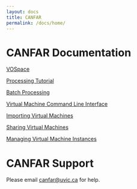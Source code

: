 ```yaml
---
layout: docs
title: CANFAR
permalink: /docs/home/
---
```


<h1>CANFAR Documentation</h1>

[VOSpace](http://www.canfar.net/docs/vospace/)

[Processing Tutorial](http://www.canfar.net/docs/tutorial/)

[Batch Processing](http://www.canfar.net/docs/batch/)

[Virtual Machine Command Line Interface](http://www.canfar.net/docs/cli/)

[Importing Virtual Machines](http://www.canfar.net/docs/cli/#import-virtual-machine-images)

[Sharing Virtual Machines](http://www.canfar.net/docs/cli/#sharing-virtual-machine-images)

[Managing Virtual Machine Instances](http://www.canfar.net/docs/cli/#managing-virtual-machine-instances)

<h1>CANFAR Support</h1>

Please email canfar@uvic.ca for help.

